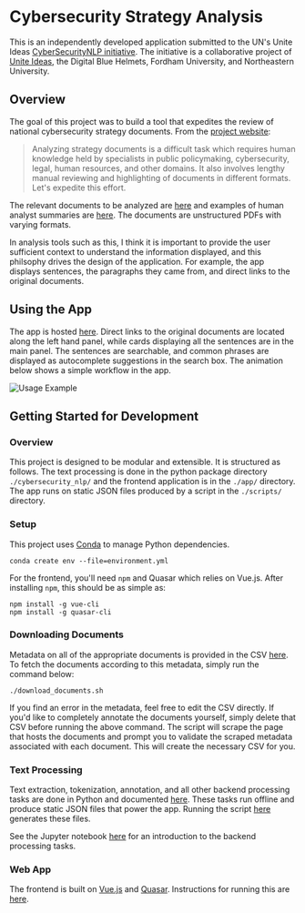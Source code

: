 # Cybersecurity Strategy Analysis

This is an independently developed application submitted to the UN's Unite Ideas [CyberSecurityNLP initiative](https://cybersecuritynlp.uniteideas.spigit.com/Page/Home). The initiative is a collaborative project of [Unite Ideas](https://www.uniteideas.spigit.com/Page/Home), the Digital Blue Helmets, Fordham University, and Northeastern University.

## Overview

The goal of this project was to build a tool that expedites the review of national cybersecurity strategy documents. From the [project website](https://www.uniteideas.spigit.com/Page/Home):

> Analyzing strategy documents is a difficult task which requires human knowledge held by specialists in public policymaking, cybersecurity, legal, human resources, and other domains. It also involves lengthy manual reviewing and highlighting of documents in different formats. Let's expedite this effort.

The relevant documents to be analyzed are [here](https://www.itu.int/en/ITU-D/Cybersecurity/Pages/National-Strategies-repository.aspx) and examples of human analyst summaries are [here](https://www.itu.int/en/ITU-D/Cybersecurity/Pages/Country_Profiles.aspx). The documents are unstructured PDFs with varying formats.

In analysis tools such as this, I think it is important to provide the user sufficient context to understand the information displayed, and this philsophy drives the design of the application. For example, the app displays sentences, the paragraphs they came from, and direct links to the original documents.

## Using the App

The app is hosted [here](https://llefebure.github.io/cybersecurity-nlp/). Direct links to the original documents are located along the left hand panel, while cards displaying all the sentences are in the main panel. The sentences are searchable, and common phrases are displayed as autocomplete suggestions in the search box. The animation below shows a simple workflow in the app.

![Usage Example](https://github.com/llefebure/cybersecurity-nlp/blob/master/screencast/screencast.gif)

## Getting Started for Development

### Overview

This project is designed to be modular and extensible. It is structured as follows. The text processing is done in the python package directory `./cybersecurity_nlp/` and the frontend application is in the `./app/` directory. The app runs on static JSON files produced by a script in the `./scripts/` directory.

### Setup

This project uses [Conda](https://conda.io/docs/) to manage Python dependencies. 

```
conda create env --file=environment.yml
```

For the frontend, you'll need `npm` and Quasar which relies on Vue.js. After installing `npm`, this should be as simple as:
```
npm install -g vue-cli
npm install -g quasar-cli
```

### Downloading Documents

Metadata on all of the appropriate documents is provided in the CSV [here](https://github.com/llefebure/cybersecurity-nlp/blob/master/cybersecurity_nlp/data/document_key.csv). To fetch the documents according to this metadata, simply run the command below:

```
./download_documents.sh
```

If you find an error in the metadata, feel free to edit the CSV directly. If you'd like to completely annotate the documents yourself, simply delete that CSV before running the above command. The script will scrape the page that hosts the documents and prompt you to validate the scraped metadata associated with each document. This will create the necessary CSV for you.

### Text Processing

Text extraction, tokenization, annotation, and all other backend processing tasks are done in Python and documented [here](https://github.com/llefebure/cybersecurity-nlp/blob/master/cybersecurity_nlp/README.md). These tasks run offline and produce static JSON files that power the app. Running the script [here](https://github.com/llefebure/cybersecurity-nlp/blob/master/scripts/save_data_files.py) generates these files.

See the Jupyter notebook [here](https://github.com/llefebure/cybersecurity-nlp/blob/master/Introduction.ipynb) for an introduction to the backend processing tasks.

### Web App

The frontend is built on [Vue.js](https://vuejs.org/) and [Quasar](http://quasar-framework.org/). Instructions for running this are [here](https://github.com/llefebure/cybersecurity-nlp/blob/master/app/README.md).
